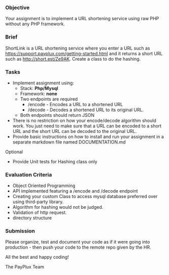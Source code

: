 ### Objective

Your assignment is to implement a URL shortening service using raw PHP without any PHP framework.

### Brief

ShortLink is a URL shortening service where you enter a URL such as https://support.payplux.com/getting-started.html and it returns a short URL such as http://short.est/Ze9AK.
Create a class to do the hashing.

### Tasks

-   Implement assignment using:
    -   Stack: **Php/Mysql**
    -   Framework: **none** 
    -   Two endpoints are required
        -   /encode - Encodes a URL to a shortened URL
        -   /decode - Decodes a shortened URL to its original URL.
    -   Both endpoints should return JSON
-   There is no restriction on how your encode/decode algorithm should work. You just need to make sure that a URL can be encoded to a short URL and the short URL can be decoded to the original URL.
-   Provide basic instructions on how to install and run your assignment in a separate markdown file named DOCUMENTATION.md

Optional
-   Provide Unit tests for Hashing class only

### Evaluation Criteria
-   Object Oriented Programming
-   API implemented featuring a /encode and /decode endpoint
-   Creating your custom Class to access mysql database preferred over using third-party library.
-   Algorithm for hashing would not be judged.
-   Validation of http request.
-   directory structure

### Submission

Please organize, test and document your code as if it were going into production - then push your code to the remote repo given by the HR.

All the best and happy coding!

The PayPlux Team